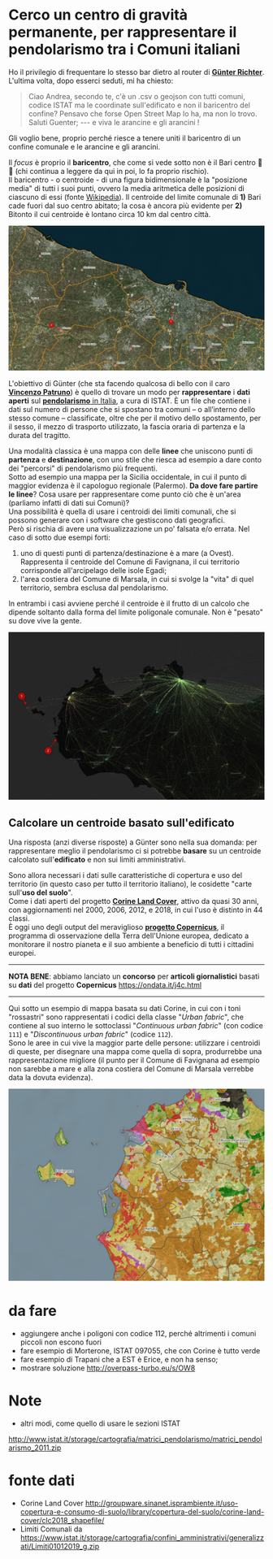 # Cerco un centro di gravità permanente, per rappresentare il pendolarismo tra i Comuni italiani

Ho il privilegio di frequentare lo stesso bar dietro al router di [**Günter Richter**](https://twitter.com/grichter). L'ultima volta, dopo esserci seduti, mi ha chiesto:

>Ciao Andrea, secondo te, c'è un .csv o geojson con tutti comuni, codice ISTAT ma le coordinate sull'edificato e non il baricentro del confine? Pensavo che forse Open Street Map lo ha, ma non lo trovo. Saluti Guenter; --- e viva le arancine e gli arancini !

Gli voglio bene, proprio perché riesce a tenere uniti il baricentro di un confine comunale e le arancine e gli arancini.

Il *focus* è proprio il **baricentro**, che come si vede sotto non è il Bari centro 🤣🤣 (chi continua a leggere da qui in poi, lo fa proprio rischio).<br>
Il baricentro - o centroide - di una figura bidimensionale è la "posizione media" di tutti i suoi punti, ovvero la media aritmetica delle posizioni di ciascuno di essi (fonte [Wikipedia](https://www.wikiwand.com/it/Baricentro_(geometria))). Il centroide del limite comunale di **1)** Bari cade fuori dal suo centro abitato; la cosa è ancora più evidente per **2)** Bitonto il cui centroide è lontano circa 10 km dal centro città.

![](imgs/BariCentroPoints.png)

L'obiettivo di Günter (che sta facendo qualcosa di bello con il caro [**Vincenzo Patruno**](https://twitter.com/vincpatruno)) è quello di trovare un modo per **rappresentare** i **dati aperti** sul [**pendolarismo** in Italia](https://www.istat.it/it/archivio/139381), a cura di ISTAT. È un file che contiene i dati sul numero di persone che si spostano tra comuni – o all’interno dello stesso comune – classificate, oltre che per il motivo dello spostamento, per il sesso, il mezzo di trasporto utilizzato, la fascia oraria di partenza e la durata del tragitto.

Una modalità classica è una mappa con delle **linee** che uniscono punti di **partenza** e **destinazione**, con uno stile che riesca ad esempio a dare conto dei "percorsi" di pendolarismo più frequenti.<br>
Sotto ad esempio una mappa per la Sicilia occidentale, in cui il punto di maggior evidenza è il capologuo regionale (Palermo). **Da dove fare partire le linee**? Cosa usare per rappresentare come punto ciò che è un'area (parliamo infatti di dati sui Comuni)?<br>
Una possibilità è quella di usare i centroidi dei limiti comunali, che si possono generare con i software che gestiscono dati geografici.<br>
Però si rischia di avere una visualizzazione un po' falsata e/o errata. Nel caso di sotto due esempi forti:

1. uno di questi punti di partenza/destinazione è a mare (a Ovest). Rappresenta il centroide del Comune di Favignana, il cui territorio corrisponde all'arcipelago delle isole Egadi;
2. l'area costiera del Comune di Marsala, in cui si svolge la "vita" di quel territorio, sembra esclusa dal pendolarismo.

In entrambi i casi avviene perché il centroide è il frutto di un calcolo che dipende soltanto dalla forma del limite poligonale comunale. Non è "pesato" su dove vive la gente.

![](imgs/centroidiComuniPoints.jpg)

## Calcolare un centroide basato sull'edificato

Una risposta (anzi diverse risposte) a Günter sono nella sua domanda: per rappresentare meglio il pendolarismo ci si potrebbe **basare** su un centroide calcolato sull'**edificato** e non sui limiti amministrativi.

Sono allora necessari i dati sulle caratteristiche di copertura e uso del territorio (in questo caso per tutto il territorio italiano), le cosidette "carte sull'**uso del suolo**".<br>
Come i dati aperti del progetto [**Corine Land Cover**](https://land.copernicus.eu/pan-european/corine-land-cover), attivo da quasi 30 anni, con aggiornamenti nel 2000, 2006, 2012, e 2018, in cui l'uso è distinto in 44 classi.<br>
È oggi uno degli output del meraviglioso [**progetto Copernicus**](https://www.copernicus.eu/it), il programma di osservazione della Terra dell'Unione europea, dedicato a monitorare il nostro pianeta e il suo ambiente a beneficio di tutti i cittadini europei.

---

**NOTA BENE**: abbiamo lanciato un **concorso** per **articoli giornalistici** basati su **dati** del progetto **Copernicus** <https://ondata.it/j4c.html>

---

Qui sotto un esempio di mappa basata su dati Corine, in cui con i toni "rossastri" sono rappresentati i codici della classe "*Urban fabric*", che contiene al suo interno le sottoclassi "*Continuous urban fabric*" (con codice `111`) e "*Discontinuous urban fabric*" (codice `112`).<br>
Sono le aree in cui vive la maggior parte delle persone: utilizzare i centroidi di queste, per disegnare una mappa come quella di sopra, produrrebbe una rappresentazione migliore (il punto per il Comune di Favignana ad esempio non sarebbe a mare e alla zona costiera del Comune di Marsala verrebbe data la dovuta evidenza).

![](imgs/corineSicilia.png)





# da fare

- aggiungere anche i poligoni con codice 112, perché altrimenti i comuni piccoli non escono fuori
- fare esempio di Morterone, ISTAT 097055, che con Corine è tutto verde
- fare esempio di Trapani che a EST è Erice, e non ha senso;
- mostrare soluzione http://overpass-turbo.eu/s/OW8

# Note

- altri modi, come quello di usare le sezioni ISTAT

http://www.istat.it/storage/cartografia/matrici_pendolarismo/matrici_pendolarismo_2011.zip

# fonte dati

- Corine Land Cover <http://groupware.sinanet.isprambiente.it/uso-copertura-e-consumo-di-suolo/library/copertura-del-suolo/corine-land-cover/clc2018_shapefile/>
- Limiti Comunali da <https://www.istat.it/storage/cartografia/confini_amministrativi/generalizzati/Limiti01012019_g.zip>
